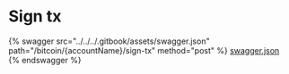 # Sign tx

{% swagger src="../../../.gitbook/assets/swagger.json" path="/bitcoin/{accountName}/sign-tx" method="post" %}
[swagger.json](../../../.gitbook/assets/swagger.json)
{% endswagger %}

